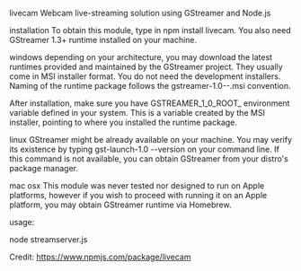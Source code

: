 livecam
Webcam live-streaming solution using GStreamer and Node.js

installation
To obtain this module, type in npm install livecam. You also need GStreamer 1.3+ runtime installed on your machine.

windows
depending on your architecture, you may download the latest runtimes provided and maintained by the GStreamer project. They usually come in MSI installer format. You do not need the development installers. Naming of the runtime package follows the gstreamer-1.0-<arch>-<version>.msi convention.

After installation, make sure you have GSTREAMER_1_0_ROOT_<arch> environment variable defined in your system. This is a variable created by the MSI installer, pointing to where you installed the runtime package.

linux
GStreamer might be already available on your machine. You may verify its existence by typing gst-launch-1.0 --version on your command line. If this command is not available, you can obtain GStreamer from your distro's package manager.

mac osx
This module was never tested nor designed to run on Apple platforms, however if you wish to proceed with running it on an Apple platform, you may obtain GStreamer runtime via Homebrew.

usage:

node streamserver.js

Credit: https://www.npmjs.com/package/livecam
